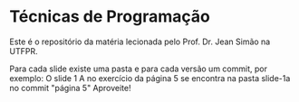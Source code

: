 # Técnicas de Programação
Este é o repositório da matéria lecionada pelo Prof. Dr. Jean Simão na UTFPR.

Para cada slide existe uma pasta e para cada versão um commit, por exemplo:
O slide 1 A no exercício da página 5 se encontra na pasta slide-1a no commit "página 5"
Aproveite!
